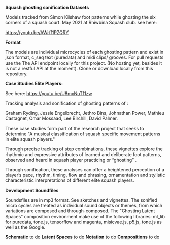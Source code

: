 


**Squash ghosting sonification Datasets**

Models tracked from Simon Kilshaw foot patterns while ghosting the six corners of a squash court. May 2021 at Rhiwbina Squash club.
see here:

https://youtu.be/AWrff1PZQRY

**Format**

The models are individual microcycles of each ghosting pattern and exist in json format, c_seq text (puredata) and midi clips/ grooves. For pull requests use the The API endpoint locally for this project. (No hosting yet, besides it is not a restful API at the moment). Clone or download locally from this repository.


**Case Studies Elite Players:**

See here: https://youtu.be/U8mxNuTf1zw

Tracking analysis and sonification of ghosting patterns of :

Graham Ryding,
Jessie Engelbrecht,
Jethro Bins,
Johnathan Power, 
Mathieu Castagnet, 
Omar Mossaad, 
Lee Birchill, 
David Palmer.

These case studies form part of the research project that seeks to determine "A musical classification of squash specific movement patterns in elite squash players."

Through precise tracking of step combinations, these vignettes explore the rhythmic and expressive attributes of learned  and deliberate foot patterns, observed and heard in squash player practicing or “ghosting” . 

Through sonification, these analyses can offer a heightened perception of a player’s pace, rhythm, timing,  flow and phrasing,  ornamentation and stylistic characteristic interpretations of different elite squash players. 

**Development Soundfiles**

Soundsfiles are in mp3 format. See sketches and vignettes.
The sonified micro cycles are treated as individual sound objects or themes, from which variations are composed and through-composed.
The "Ghosting Latent Spaces" composition environment make use of the following libraries: ml_lib for puredata,  tone.js, tensorflow and magenta, misicvae.js, p5.js, tone.js as well as the Google.

**Schematic**
to do
**Latent Spaces**
to do
**Notation**
to do
**Compositions**
to do
